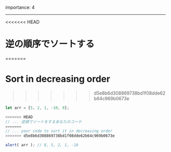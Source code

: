 importance: 4

---

<<<<<<< HEAD
# 逆の順序でソートする
=======
# Sort in decreasing order
>>>>>>> d5e8b6d308869738bd1f08dde62b64c969b0673e

```js
let arr = [5, 2, 1, -10, 8];

<<<<<<< HEAD
// ... 逆順でソートをするあなたのコード
=======
// ... your code to sort it in decreasing order
>>>>>>> d5e8b6d308869738bd1f08dde62b64c969b0673e

alert( arr ); // 8, 5, 2, 1, -10
```
